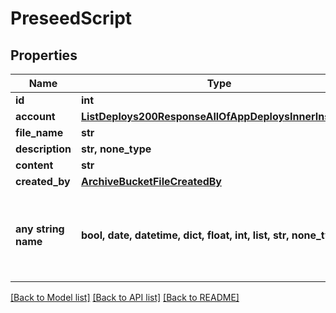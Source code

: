 # PreseedScript


## Properties
Name | Type | Description | Notes
------------ | ------------- | ------------- | -------------
**id** | **int** |  | [optional] 
**account** | [**ListDeploys200ResponseAllOfAppDeploysInnerInstance**](ListDeploys200ResponseAllOfAppDeploysInnerInstance.md) |  | [optional] 
**file_name** | **str** |  | [optional] 
**description** | **str, none_type** |  | [optional] 
**content** | **str** |  | [optional] 
**created_by** | [**ArchiveBucketFileCreatedBy**](ArchiveBucketFileCreatedBy.md) |  | [optional] 
**any string name** | **bool, date, datetime, dict, float, int, list, str, none_type** | any string name can be used but the value must be the correct type | [optional]

[[Back to Model list]](../README.md#documentation-for-models) [[Back to API list]](../README.md#documentation-for-api-endpoints) [[Back to README]](../README.md)


